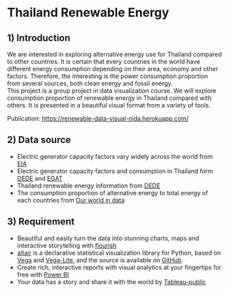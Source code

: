 # Thailand Renewable Energy

## 1) Introduction
   We are interested in exploring alternative energy use for Thailand compared to other countries. It is certain that every countries in the world have different energy consumption depending on their area, economy and other factors. Therefore, the interesting is the power consumption proportion from several sources, both clean energy and fossil energy.  
   This project is a group project in data visualization course. We will explore consumption proportion of renewable energy in Thailand compared with others. It is presented in a beautiful visual format from a variety of tools.  
    
Publication: https://renewable-data-visual-nida.herokuapp.com/

## 2) Data source
- Electric generator capacity factors vary widely across the world from [EIA](https://www.eia.gov/todayinenergy/detail.php?id=22832)
- Electric generator capacity factors and consumption in Thailand form [DEDE](http://www.eppo.go.th/index.php/th/informationservices/ct-menu-item-56) and [EGAT](https://www.egat.co.th/index.php?option=com_content&view=article&id=76&Itemid=116)
- Thailand renewable energy information from [DEDE](http://services.dede.go.th/opendata/)
- The consumption proportion of alternative energy to total energy of each countries from [Our world in data](https://ourworldindata.org/energy)

## 3) Requirement
- Beautiful and easily turn the data into stunning charts, maps and interactive storytelling with [flourish](https://flourish.studio/)  
- [altair](https://altair-viz.github.io/) is a declarative statistical visualization library for Python, based on [Vega](https://vega.github.io/vega/) and [Vega-Lite](http://vega.github.io/vega-lite/), and the source is available on [GitHub](https://github.com/altair-viz/altair).
- Create rich, interactive reports with visual analytics at your fingertips for free with [Power BI](https://powerbi.microsoft.com/en-au/desktop/)
- Your data has a story and share it with the world by [Tableau-public](https://public.tableau.com/en-us/s/)
